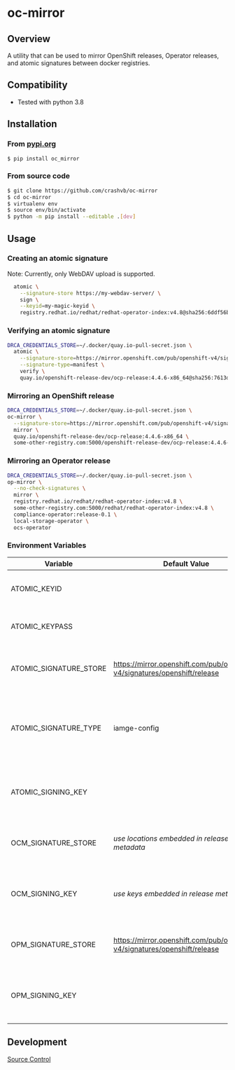 # oc-mirror

## Overview

A utility that can be used to mirror OpenShift releases, Operator releases, and atomic signatures between docker registries.

## Compatibility

* Tested with python 3.8

## Installation
### From [pypi.org](https://pypi.org/project/oc-mirror/)

```
$ pip install oc_mirror
```

### From source code

```bash
$ git clone https://github.com/crashvb/oc-mirror
$ cd oc-mirror
$ virtualenv env
$ source env/bin/activate
$ python -m pip install --editable .[dev]
```

## Usage

### Creating an atomic signature

Note: Currently, only WebDAV upload is supported.

```bash
  atomic \
    --signature-store https://my-webdav-server/ \
    sign \
    --keyid=my-magic-keyid \
    registry.redhat.io/redhat/redhat-operator-index:v4.8@sha256:6ddf56b65877a0d603fcc8f06bca7314f18816d5734c878094b7a1b5598ce251
```

### Verifying an atomic signature

```bash
DRCA_CREDENTIALS_STORE=~/.docker/quay.io-pull-secret.json \
  atomic \
    --signature-store=https://mirror.openshift.com/pub/openshift-v4/signatures/openshift/release \
    --signature-type=manifest \
    verify \
    quay.io/openshift-release-dev/ocp-release:4.4.6-x86_64@sha256:7613d8f7db639147b91b16b54b24cfa351c3cbde6aa7b7bf1b9c80c260efad06
```

### Mirroring an OpenShift release

```bash
DRCA_CREDENTIALS_STORE=~/.docker/quay.io-pull-secret.json \
oc-mirror \
  --signature-store=https://mirror.openshift.com/pub/openshift-v4/signatures/openshift/release \
  mirror \
  quay.io/openshift-release-dev/ocp-release:4.4.6-x86_64 \
  some-other-registry.com:5000/openshift-release-dev/ocp-release:4.4.6-x86_64
```

### Mirroring an Operator release
```bash
DRCA_CREDENTIALS_STORE=~/.docker/quay.io-pull-secret.json \
op-mirror \
  --no-check-signatures \
  mirror \
  registry.redhat.io/redhat/redhat-operator-index:v4.8 \
  some-other-registry.com:5000/redhat/redhat-operator-index:v4.8 \
  compliance-operator:release-0.1 \
  local-storage-operator \
  ocs-operator
```

### Environment Variables

| Variable | Default Value | Description |
| ---------| ------------- | ----------- |
| ATOMIC_KEYID | | Identifier of the GnuPG key to use for signing.|
| ATOMIC_KEYPASS | | The corresponding key passphrase. |
| ATOMIC_SIGNATURE_STORE | https://mirror.openshift.com/pub/openshift-v4/signatures/openshift/release | Signature store location at which atomic signatures are (to be) located. |
| ATOMIC_SIGNATURE_TYPE | iamge-config | Whether atomic signature digest reference Manifests or Image Configurations. |
| ATOMIC_SIGNING_KEY | | Path to the GnuPG armored keys used to verify atomic signatures. |
| OCM_SIGNATURE_STORE | _use locations embedded in release metadata_ | Signature store location at which atomic signatures are located. |
| OCM_SIGNING_KEY | _use keys embedded in release metadata_ | Path to the GnuPG armored keys used to verify atomic signatures. |
| OPM_SIGNATURE_STORE | https://mirror.openshift.com/pub/openshift-v4/signatures/openshift/release | Signature store location at which atomic signatures are located. |
| OPM_SIGNING_KEY | | Path to the GnuPG armored keys used to verify atomic signatures. |

## Development

[Source Control](https://github.com/crashvb/oc-mirror)
